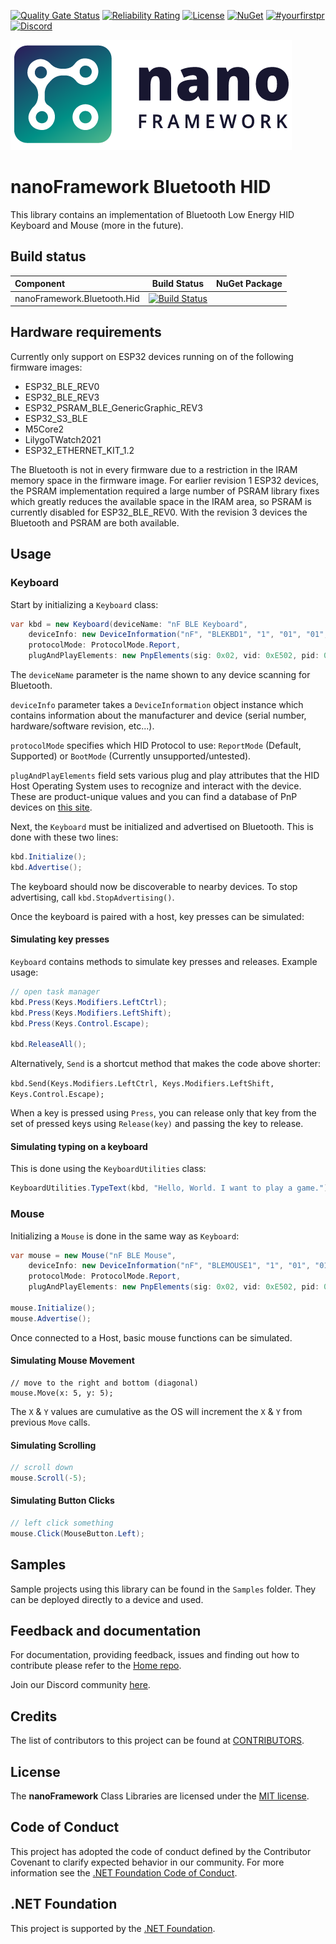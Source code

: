 [![Quality Gate Status](https://sonarcloud.io/api/project_badges/measure?project=nanoframework_lib-nanoFramework.BluetoothHID&metric=alert_status)](https://sonarcloud.io/dashboard?id=nanoframework_lib-nanoFramework.BluetoothHID) [![Reliability Rating](https://sonarcloud.io/api/project_badges/measure?project=nanoframework_lib-nanoFramework.BluetoothHID&metric=reliability_rating)](https://sonarcloud.io/dashboard?id=nanoframework_lib-nanoFramework.Bluetooth.Hid) [![License](https://img.shields.io/badge/License-MIT-blue.svg)](LICENSE) [![NuGet](https://img.shields.io/nuget/dt/nanoFramework.Bluetooth.Hid.svg?label=NuGet&style=flat&logo=nuge)](https://www.nuget.org/packages/nanoFramework.Bluetooth.Hid/) [![#yourfirstpr](https://img.shields.io/badge/first--timers--only-friendly-blue.svg)](https://github.com/nanoframework/Home/blob/main/CONTRIBUTING.md) [![Discord](https://img.shields.io/discord/478725473862549535.svg?logo=discord&logoColor=white&label=Discord&color=7289DA)](https://discord.gg/gCyBu8T)

![nanoFramework logo](https://raw.githubusercontent.com/nanoframework/Home/main/resources/logo/nanoFramework-repo-logo.png)

# nanoFramework Bluetooth HID

This library contains an implementation of Bluetooth Low Energy HID Keyboard and Mouse (more in the future).

## Build status

| Component | Build Status | NuGet Package |
|:-|---|---|
| nanoFramework.Bluetooth.Hid | [![Build Status](https://dev.azure.com/nanoframework/nanoFramework.Bluetooth.Hid/_apis/build/status%2Fnanoframework.nanoFramework.Bluetooth.Hid?repoName=nanoframework%2FnanoFramework.Bluetooth.Hid&branchName=main)](https://dev.azure.com/nanoframework/nanoFramework.Bluetooth.Hid/_build/latest?definitionId=105&repoName=nanoframework%2FnanoFramework.Bluetooth.Hid&branchName=main) |

## Hardware requirements

Currently only support on ESP32 devices running on of the following firmware images:

- ESP32_BLE_REV0
- ESP32_BLE_REV3
- ESP32_PSRAM_BLE_GenericGraphic_REV3
- ESP32_S3_BLE
- M5Core2
- LilygoTWatch2021
- ESP32_ETHERNET_KIT_1.2

The Bluetooth is not in every firmware due to a restriction in the IRAM memory space in the firmware image. For earlier revision 1 ESP32 devices, the PSRAM implementation required a large number of PSRAM library fixes which greatly reduces the available space in the IRAM area, so PSRAM is currently disabled for ESP32_BLE_REV0. With the revision 3 devices the Bluetooth and PSRAM are both available.

## Usage

### Keyboard

Start by initializing a `Keyboard` class:

```csharp
var kbd = new Keyboard(deviceName: "nF BLE Keyboard",
    deviceInfo: new DeviceInformation("nF", "BLEKBD1", "1", "01", "01", "01"),
    protocolMode: ProtocolMode.Report,
    plugAndPlayElements: new PnpElements(sig: 0x02, vid: 0xE502, pid: 0xA111, version: 0x210));
```

The `deviceName` parameter is the name shown to any device scanning for Bluetooth.

`deviceInfo` parameter takes a `DeviceInformation` object instance which contains information about the manufacturer and device (serial number, hardware/software revision, etc...).

`protocolMode` specifies which HID Protocol to use: `ReportMode` (Default, Supported) or `BootMode` (Currently unsupported/untested).

`plugAndPlayElements` field sets various plug and play attributes that the HID Host Operating System uses to recognize and interact with the device. These are product-unique values and you can find a database of PnP devices on [this site](https://the-sz.com/products/usbid/index.php?v=&p=&n=Keyboard).

Next, the `Keyboard` must be initialized and advertised on Bluetooth. This is done with these two lines:

```csharp
kbd.Initialize();
kbd.Advertise();
```

The keyboard should now be discoverable to nearby devices. To stop advertising, call `kbd.StopAdvertising()`.

Once the keyboard is paired with a host, key presses can be simulated:

#### Simulating key presses

`Keyboard` contains methods to simulate key presses and releases. Example usage:

```csharp
// open task manager
kbd.Press(Keys.Modifiers.LeftCtrl);
kbd.Press(Keys.Modifiers.LeftShift);
kbd.Press(Keys.Control.Escape);

kbd.ReleaseAll();
```

Alternatively, `Send` is a shortcut method that makes the code above shorter:

`kbd.Send(Keys.Modifiers.LeftCtrl, Keys.Modifiers.LeftShift, Keys.Control.Escape);`

When a key is pressed using `Press`, you can release only that key from the set of pressed keys using `Release(key)` and passing the key to release.

#### Simulating typing on a keyboard

This is done using the `KeyboardUtilities` class:

```csharp
KeyboardUtilities.TypeText(kbd, "Hello, World. I want to play a game.");
```

### Mouse

Initializing a `Mouse` is done in the same way as `Keyboard`:

```csharp
var mouse = new Mouse("nF BLE Mouse",
    deviceInfo: new DeviceInformation("nF", "BLEMOUSE1", "1", "01", "01", "01"),
    protocolMode: ProtocolMode.Report,
    plugAndPlayElements: new PnpElements(sig: 0x02, vid: 0xE502, pid: 0xA111, version: 0x210));

mouse.Initialize();
mouse.Advertise();
```

Once connected to a Host, basic mouse functions can be simulated.

#### Simulating Mouse Movement

```cshrap
// move to the right and bottom (diagonal)
mouse.Move(x: 5, y: 5);
```

The `X` & `Y` values are cumulative as the OS will increment the `X` & `Y` from previous `Move` calls.

#### Simulating Scrolling

```csharp
// scroll down
mouse.Scroll(-5);
```

#### Simulating Button Clicks

```csharp
// left click something
mouse.Click(MouseButton.Left);
```

## Samples

Sample projects using this library can be found in the `Samples` folder. They can be deployed directly to a device and used.

## Feedback and documentation

For documentation, providing feedback, issues and finding out how to contribute please refer to the [Home repo](https://github.com/nanoframework/Home).

Join our Discord community [here](https://discord.gg/gCyBu8T).

## Credits

The list of contributors to this project can be found at [CONTRIBUTORS](https://github.com/nanoframework/Home/blob/main/CONTRIBUTORS.md).

## License

The **nanoFramework** Class Libraries are licensed under the [MIT license](LICENSE.md).

## Code of Conduct

This project has adopted the code of conduct defined by the Contributor Covenant to clarify expected behavior in our community.
For more information see the [.NET Foundation Code of Conduct](https://dotnetfoundation.org/code-of-conduct).

## .NET Foundation

This project is supported by the [.NET Foundation](https://dotnetfoundation.org).